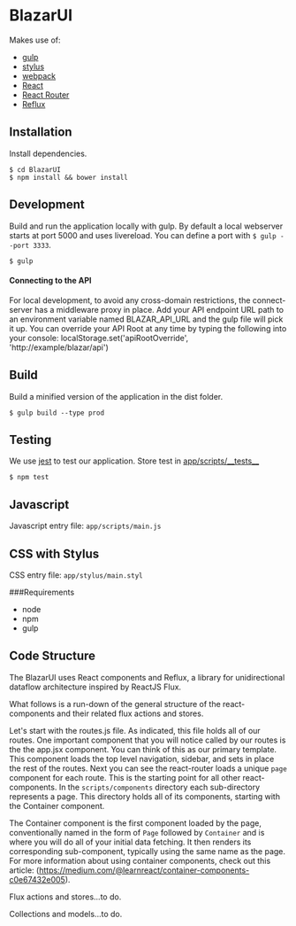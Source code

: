# BlazarUI

Makes use of:
 - [gulp](https://github.com/gulpjs/gulp)
 - [stylus](https://github.com/LearnBoost/stylus)
 - [webpack](https://github.com/webpack/webpack)
 - [React](https://github.com/facebook/react)
 - [React Router](https://github.com/rackt/react-router)
 - [Reflux](https://github.com/spoike/refluxjs)

## Installation

Install dependencies.

```
$ cd BlazarUI
$ npm install && bower install
```

## Development

Build and run the application locally with gulp. By default a local webserver starts at port 5000 and uses livereload. You can define a port with `$ gulp --port 3333`.

```
$ gulp
```

#### Connecting to the API
For local development, to avoid any cross-domain restrictions, the connect-server has a middleware proxy in place. Add your API endpoint URL path to an environment variable named BLAZAR_API_URL and the gulp file will pick it up. You can override your API Root at any time by typing the following into your console: localStorage.set('apiRootOverride', 'http://example/blazar/api')

## Build

Build a minified version of the application in the dist folder.

```
$ gulp build --type prod
```

## Testing

We use [jest](http://facebook.github.io/jest/) to test our application. Store test in [app/scripts/\_\_tests__](./app/scripts/__tests__)

```
$ npm test
```

## Javascript

Javascript entry file: `app/scripts/main.js` <br />


## CSS with Stylus

CSS entry file: `app/stylus/main.styl`<br />


###Requirements
* node
* npm
* gulp


## Code Structure
The BlazarUI uses React components and Reflux, a library for unidirectional dataflow architecture inspired by ReactJS Flux.

What follows is a run-down of the general structure of the react-components and their related flux actions and stores.

Let's start with the routes.js file. As indicated, this file holds all of our routes. One important component that you will notice called by our routes is the the app.jsx component. You can think of this as our primary template. This component loads the top level navigation, sidebar, and sets in place the rest of the routes. Next you can see the react-router loads a unique `page` component for each route. This is the starting point for all other react-components.  In the `scripts/components` directory each sub-directory represents a page. This directory holds all of its components, starting with the Container component.

The Container component is the first component loaded by the page, conventionally named in the form of `Page` followed by `Container` and is where you will do all of your initial data fetching. It then renders its corresponding sub-component, typically using the same name as the page. For more information about using container components, check out this article: (https://medium.com/@learnreact/container-components-c0e67432e005).

Flux actions and stores...to do.


Collections and models...to do.
